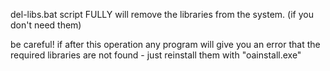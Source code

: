 del-libs.bat script FULLY will remove the libraries from the system. (if you don't need them)

be careful! if after this operation any program will give you an error that the required libraries are not found - just reinstall them with "oainstall.exe"
